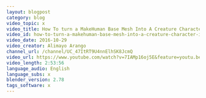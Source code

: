 ```yaml
---
layout: blogpost
category: blog
video_topic: x
video_title: How To turn a MakeHuman Base Mesh Into A Creature Character In Blender 2.78a
video_id: how-to-turn-a-makehuman-base-mesh-into-a-creature-character-in-blender-278a
video_date: 2016-10-29
video_creator: Alimayo Arango
channel_url: /channel/UC_47ItRT9U4nnElhSK8JcmQ
video_url: https://www.youtube.com/watch?v=7IAMp16oj5E&feature=youtu.be
video_length: 2:53:56
language_audio: English
language_subs: x
blender_version: 2.78
tags_software: x
---
```

